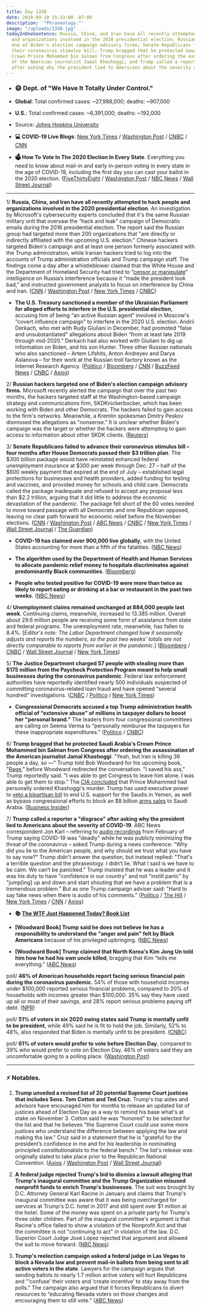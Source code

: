 ```yaml
---
title: Day 1330
date: 2020-09-10 15:33:00 -07:00
description: '"Phraseology."'
image: "/uploads/1330.jpg"
todayInOneSentence: Russia, China, and Iran have all recently attempted to hack people
  and organizations involved in the 2020 presidential election; Russian hackers targeted
  one of Biden's election campaign advisory firms; Senate Republicans failed to advance
  their coronavirus stimulus bill; Trump bragged that he protected Saudi Arabia's
  Crown Prince Mohammed bin Salman from Congress after ordering the assassination
  of the American journalist Jamal Khashoggi; and Trump called a reporter a "disgrace"
  after asking why the president lied to Americans about the severity of COVID-19.
---
```


* ### 😷 Dept. of "We Have It Totally Under Control."

* **Global**: Total confirmed cases: \~27,988,000; deaths: \~907,000

* **U.S.**: Total confirmed cases: \~6,391,000; deaths: \~192,000

* Source: [Johns Hopkins University](https://coronavirus.jhu.edu/map.html)

* **💻 COVID-19 Live Blogs**: [New York Times](https://www.nytimes.com/2020/09/10/world/covid-19-coronavirus.html) / [Washington Post](https://www.washingtonpost.com/nation/2020/09/10/coronavirus-covid-live-updates-us/) / [CNBC](https://www.cnbc.com/2020/09/10/coronavirus-live-updates.html) / [CNN](https://www.cnn.com/world/live-news/coronavirus-pandemic-09-10-20-intl/h_3fb0ec936be1e75e22c128fa0ba387f0)

* **🗳 How To Vote In The 2020 Election In Every State**. Everything you need to know about mail-in and early in-person voting in every state in the age of COVID-19, including the first day you can cast your ballot in the 2020 election. ([FiveThirtyEight](https://projects.fivethirtyeight.com/how-to-vote-2020/) / [Washington Post](https://www.washingtonpost.com/elections/2020/how-to-vote/) / [NBC News](https://www.nbcnews.com/specials/plan-your-vote-state-by-state-guide-voting-by-mail-early-in-person-voting-election/index.html?cid=bc_npd_nn_ms_np-1_200816) / [Wall Street Journal](https://www.wsj.com/articles/how-to-vote-by-mail-in-every-state-11597840923))

---

1/ **Russia, China, and Iran have all recently attempted to hack people and organizations involved in the 2020 presidential election**. An investigation by Microsoft's cybersecurity experts concluded that it's the same Russian military unit that oversaw the “hack and leak” campaign of Democratic emails during the 2016 presidential election. The report said the Russian group had targeted more than 200 organizations that "are directly or indirectly affiliated with the upcoming U.S. election." Chinese hackers targeted Biden's campaign and at least one person formerly associated with the Trump administration, while Iranian hackers tried to log into the accounts of Trump administration officials and Trump campaign staff. The findings come a day after a whistleblower claimed that the White House and the Department of Homeland Security had tried to “[censor or manipulate](https://whatthefuckjusthappenedtoday.com/2020/09/09/day-1329/#1-top-trump-appointees-at-the-depart)” intelligence on Russia’s interference because it “made the president look bad,” and instructed government analysts to focus on interference by China and Iran. ([CNN](https://www.cnn.com/2020/09/10/politics/microsoft-election-hacking-report/index.html) / [Washington Post](https://www.washingtonpost.com/national-security/russian-hackers-who-disrupted-2016-election-targeting-political-parties-again-microsoft-says/2020/09/10/301dd5fe-f36c-11ea-bc45-e5d48ab44b9f_story.html) / [New York Times](https://www.nytimes.com/2020/09/10/us/politics/microsoft-election-hacking.html) / [CNBC](https://www.cnbc.com/2020/09/10/russia-china-and-iran-launched-cyberattacks-on-presidential-campaigns-microsoft-says.html))

* **The U.S. Treasury sanctioned a member of the Ukrainian Parliament for alleged efforts to interfere in the U.S. presidential election**, accusing him of being “an active Russian agent” involved in Moscow's "covert influence campaign" to interfere in the 2020 U.S. election. Andrii Derkach, who met with Rudy Giuliani in December, had promoted "false and unsubstantiated" allegations about Biden “from at least late 2019 through mid-2020." Derkach had also worked with Giuliani to dig up information on Biden, and his son Hunter. Three other Russian nationals who also sanctioned – Artem Lifshits, Anton Andreyev and Darya Aslanova – for their work at the Russian troll factory known as the Internet Research Agency. ([Politico](https://www.politico.com/news/2020/09/10/treasury-designates-anti-biden-ukrainian-lawmaker-for-sanctions-for-election-interference-411750) / [Bloomberg](https://www.bloomberg.com/news/articles/2020-09-10/u-s-sanctions-a-russia-linked-ukrainian-for-election-meddling?sref=MIBMEEoj) / [CNN](https://www.cnn.com/2020/09/10/politics/treasury-sanctions-derkach-ukraine-election-interference/index.html) / [BuzzFeed News](https://www.buzzfeednews.com/article/christopherm51/andriy-derkach-sanctioned-ukrainian) / [CNBC](https://www.cnbc.com/2020/09/10/us-sanctions-giuliani-ally-for-involvement-in-election-meddling.html) / [Axios](https://www.axios.com/andrii-derkach-election-interference-biden-d8df0ee9-5911-42d3-a481-e955ad3bf8e8.html))

2/ **Russian hackers targeted one of Biden's election campaign advisory firms.** Microsoft recently alerted the campaign that over the past two months, the hackers targeted staff at the Washington-based campaign strategy and communications firm, SKDKnickerbocker, which has been working with Biden and other Democrats. The hackers failed to gain access to the firm's networks. Meanwhile, a Kremlin spokesman Dmitry Peskov dismissed the allegations as "nonsense." It is unclear whether Biden's campaign was the target or whether the hackers were attempting to gain access to information about other SKDK clients. ([Reuters](https://www.reuters.com/article/us-usa-election-cyber-biden-exclusive-idUSKBN2610I4))

3/ **Senate Republicans failed to advance their coronavirus stimulus bill – four months after House Democrats passed their $3 trillion plan**. The $300 billion package would have reinstated enhanced federal unemployment insurance at $300 per week through Dec. 27 – half of the $600 weekly payment that expired at the end of July – established legal protections for businesses and health providers, added funding for testing and vaccines, and provided money for schools and child care. Democrats called the package inadequate and refused to accept any proposal less than $2.2 trillion, arguing that it did little to address the economic devastation of the pandemic. The package fell short of the 60 votes needed to move toward passage with all Democrats and one Republican opposed, leaving no clear path forward for economic relief before the November elections. ([CNN](https://www.cnn.com/2020/09/10/politics/stimulus-package-vote-republican-senators/index.html) / [Washington Post](https://www.washingtonpost.com/us-policy/2020/09/10/senate-coronavirus-economic-relief-bill/) / [ABC News](https://abcnews.go.com/Politics/senate-voting-gop-covid-19-relief-proposal/story?id=72926403) / [CNBC](https://www.cnbc.com/2020/09/10/coronavirus-stimulus-update-senate-relief-bill-fails.html) / [New York Times](https://www.nytimes.com/2020/09/10/world/covid-19-coronavirus.html#link-3c53e6c9) / [Wall Street Journal](https://www.wsj.com/articles/skinny-bill-brings-gop-unity-but-doesnt-resolve-splits-on-covid-19-aid-11599741315?mod=politics_lead_pos1) / [The Guardian](https://www.theguardian.com/us-news/live/2020/sep/10/donald-trump-bob-woodward-coronavirus-covid-19-joe-biden-live-updates))

* **COVID-19 has claimed over 900,000 live globally**, with the United States accounting for more than a fifth of the fatalities. ([NBC News](https://www.nbcnews.com/news/us-news/covid-19-has-claimed-900-000-lives-worldwide-fifth-them-n1239785))

* **The algorithm used by the Department of Health and Human Services to allocate pandemic relief money to hospitals discriminates against predominantly Black communities**. ([Bloomberg](https://www.bloomberg.com/news/articles/2020-09-10/u-s-covid-funding-flaw-shortchanges-hospitals-in-black-communities?sref=MIBMEEoj))

* **People who tested positive for COVID-19 were more than twice as likely to report eating or drinking at a bar or restaurant in the past two weeks**. ([NBC News](https://www.nbcnews.com/health/health-news/states-lift-restaurant-restrictions-cdc-report-links-dining-out-increased-n1239771))

4/ **Unemployment claims remained unchanged at 884,000 people last week**. Continuing claims, meanwhile, increased to 13.385 million. Overall about 29.6 million people are receiving some form of assistance from state and federal programs. The unemployment rate, meanwhile, has fallen to 8.4%. \[*Editor's note: The Labor Department changed how it seasonally adjusts and reports the numbers, so the past two weeks’ totals are not directly comparable to reports from earlier in the pandemic*.\] ([Bloomberg](https://www.bloomberg.com/news/articles/2020-09-10/u-s-jobless-claims-failed-to-decline-as-expected-last-week?sref=MIBMEEoj) / [CNBC](https://www.cnbc.com/2020/09/10/us-weekly-jobless-claims-total-884000-vs-850000-expected.html) / [Wall Street Journal](https://www.wsj.com/articles/weekly-jobless-claims-coronavirus-09-10-2020-11599685724) / [New York Times](https://www.nytimes.com/live/2020/09/10/business/stock-market-today-coronavirus#new-claims-for-state-unemployment-benefits-remained-high-last-week))

5/ **The Justice Department charged 57 people with stealing more than $175 million from the Paycheck Protection Program meant to help small businesses during the coronavirus pandemic**. Federal law enforcement authorities have reportedly identified nearly 500 individuals suspected of committing coronavirus-related loan fraud and have opened “several hundred” investigations. ([CNBC](https://www.cnbc.com/2020/09/10/us-has-charged-57-people-in-ppp-fraud-cases-justice-department-says.html) / [Politico](https://www.politico.com/news/2020/09/10/doj-small-business-loan-fraud-411811) / [New York Times](https://www.nytimes.com/2020/09/10/us/politics/ppp-fraud-coronavirus.html))

* **Congressional Democrats accused a top Trump administration health official of “extensive abuse” of millions in taxpayer dollars to boost her "personal brand."** The leaders from four congressional committees are calling on Seema Verma to “personally reimburse the taxpayers for these inappropriate expenditures.” ([Politico](https://www.politico.com/news/2020/09/10/seema-verma-medicaid-expenses-411539) / [CNBC](https://www.cnbc.com/2020/09/10/cms-chief-seema-verma-spent-millions-in-taxpayer-funds-to-boost-personal-brand-democrats-say.html))

6/ **Trump bragged that he protected Saudi Arabia's Crown Prince Mohammed bin Salman from Congress after ordering the assassination of the American journalist Jamal Khashoggi**. "Yeah, but Iran is killing 36 people a day, so —" Trump told Bob Woodward for his upcoming book, "[Rage](https://amzn.to/2Rgwgjn)," before Woodward redirected the conversation. "I saved his ass," Trump reportedly said. "I was able to get Congress to leave him alone. I was able to get them to stop." The [CIA concluded](https://whatthefuckjusthappenedtoday.com/2018/12/03/day-683/#5-the-cia-has-%E2%80%9Cmedium-to-high-confid) that Prince Mohammed had personally ordered Khashoggi's murder. Trump has used executive power to [veto a bipartisan bill](https://whatthefuckjusthappenedtoday.com/2019/04/17/day-818/#2-trump-vetoed-a-bipartisan-resoluti) to end U.S. support for the Saudis in Yemen, as well as bypass congressional efforts to block an $8 billion [arms sales](https://whatthefuckjusthappenedtoday.com/2019/07/24/day-916/) to Saudi Arabia. ([Business Insider](https://www.businessinsider.com/trump-woodward-i-saved-his-ass-mbs-khashoggi-rage-2020-9?op=1&scrolla=5eb6d68b7fedc32c19ef33b4))

7/ **Trump called a reporter a "disgrace" after asking why the president lied to Americans about the severity of COVID-19**. ABC News correspondent Jon Karl – referring to [audio recordings](https://whatthefuckjusthappenedtoday.com/2020/09/09/day-1329/#2-trump-privately-admitted-weeks-bef) from February of Trump saying COVID-19 was "deadly" while he was publicly minimizing the threat of the coronavirus – asked Trump during a news conference: "Why did you lie to the American people, and why should we trust what you have to say now?" Trump didn't answer the question, but instead replied: "That's a terrible question and the phraseology. I didn’t lie. What I said is we have to be calm. We can’t be panicked." Trump insisted that he was a leader and it was his duty to have "confidence in our country" and not "instill panic" by "jump\[ing\] up and down and start shouting that we have a problem that is a tremendous problem.” But as one Trump campaign adviser said: "Hard to say fake news when there is audio of his comments." ([Politico](https://www.politico.com/news/2020/09/10/trump-counterattack-against-bob-woodward-411625) / [The Hill](https://thehill.com/homenews/administration/515915-trump-calls-question-about-why-he-lied-about-covid-19-a-disgrace) / [New York Times](https://www.nytimes.com/live/2020/09/10/us/trump-vs-biden#trump-who-often-stokes-fear-said-he-played-down-the-virus-so-as-not-to-scare-everybody) / [CNN](https://www.cnn.com/2020/09/09/politics/trump-woodward-fallout-coronavirus/index.html) / [Axios](https://www.axios.com/mark-meadows-woodward-white-house-access-1f261ce6-605f-41c0-a571-cef034c3fd29.html))

* **📚 [The WTF Just Happened Today? Book List](https://www.amazon.com/shop/matt_kiser?listId=MX8CHE4TE8JY)**

* **\[Woodward Book\] Trump said he does not believe he has a responsibility to understand the "anger and pain" felt by Black Americans** because of his privileged upbringing. ([NBC News](https://www.nbcnews.com/politics/donald-trump/trump-said-he-feels-no-responsibility-understand-anger-black-americans-n1239676))

* **\[Woodward Book\] Trump claimed that North Korea's Kim Jong Un told him how he had his own uncle killed**, bragging that Kim “tells me everything.” ([ABC News](https://abcnews.go.com/Politics/wireStory/book-kim-jong-told-trump-killing-uncle-72918567))

poll/ **46% of American households report facing serious financial pain during the coronavirus pandemic.** 54% of those with household incomes under $100,000 reported serious financial problems, compared to 20% of households with incomes greater than $100,000. 35% say they have used up all or most of their savings, and 28% report serious problems paying off debt. ([NPR](https://www.npr.org/sections/health-shots/2020/09/10/910724801/yukis-narrative-rich-overview-of-poll-data-on-pandemics-damage))

poll/ **51% of voters in six 2020 swing states said Trump is mentally unfit to be president**, while 49% said he is fit to hold the job. Similarly, 52% to 48%, also responded that Biden is mentally unfit to be president. ([CNBC](https://www.cnbc.com/2020/09/10/2020-election-news-voters-see-trump-biden-as-mentally-unfit-to-be-president.html))

poll/ **61% of voters would prefer to vote before Election Day**, compared to 39% who would prefer to vote on Election Day. 46% of voters said they are uncomfortable going to a polling place. ([Washington Post](https://www.washingtonpost.com/politics/poll-americans-plan-early-vote/2020/09/10/4f782536-f037-11ea-bc45-e5d48ab44b9f_story.html))

---

### ⚡️ Notables.

1. **Trump unveiled a revised list of 20 potential Supreme Court justices that includes Sens. Tom Cotton and Ted Cruz.** Trump's top aides and advisors have encouraged him for months to release an updated list of justices ahead of Election Day as a way to remind his base what's at stake on November 3. Cotton said he was "honored" to be selected for the list and that he believes "the Supreme Court could use some more justices who understand the difference between applying the law and making the law." Cruz said in a statement that he is "grateful for the president’s confidence in me and for his leadership in nominating principled constitutionalists to the federal bench." The list's release was originally slated to take place prior to the Republican National Convention. ([Axios](https://www.axios.com/trump-supreme-court-list-90b32844-534d-43e2-9b3a-7cdf8ee65e37.html) / [Washington Post](https://www.washingtonpost.com/politics/2020/09/10/daily-202-unlike-2016-trumps-supreme-court-shortlist-could-galvanize-left-more-than-right/) / [Wall Street Journal](https://www.wsj.com/articles/trump-releases-list-of-potential-supreme-court-nominees-11599682752))

2. **A federal judge rejected Trump's bid to dismiss a lawsuit alleging that Trump's inaugural committee and the Trump Organization misused nonprofit funds to enrich Trump's businesses**. The suit was brought by D.C. Attorney General Karl Racine in January and claims that Trump's inaugural committee was aware that it was being overcharged for services at Trump's D.C. hotel in 2017 and still spent over $1 million at the hotel. Some of the money was spent on a private party for Trump's three older children. Part of the inaugural committee's argument is that Racine's office failed to show a violation of the Nonprofit Act and that the committee is not "continuing to act" in violation of the law. D.C. Superior Court Judge José López rejected that argument and allowed the suit to move forward. ([NBC News](https://www.nbcnews.com/politics/donald-trump/lawsuit-against-trump-inaugural-committee-can-continue-judge-rules-n1239703))

3. **Trump's reelection campaign asked a federal judge in Las Vegas to block a Nevada law and prevent mail-in ballots from being sent to all active voters in the state**. Lawyers for the campaign argues that sending ballots to nearly 1.7 million active voters will hurt Republicans and "‘confuse’ their voters and ‘create incentive’ to stay away from the polls." The campaign also argued that it forces Republicans to divert resources to “educating Nevada voters on those changes and encouraging them to still vote.” ([ABC News](https://abcnews.go.com/Health/wireStory/trump-campaign-asks-us-judge-kill-nevada-vote-72929328))
